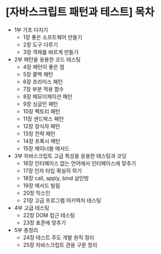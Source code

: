 # [자바스크립트 패턴과 테스트] 목차



- 1부 기초 다지기
  - 1장 좋은 소프트웨어 만들기
  - 2장 도구 다루기
  - 3장 객체를 바르게 만들기
- 2부 패턴을 응용한 코드 테스팅
  - 4장 패턴이 좋은 점
  - 5장 콜백 패턴
  - 6장 프라미스 패턴
  - 7장 부분 적용 함수
  - 8장 메모이제이션 패턴
  - 9장 싱글턴 패턴
  - 10장 팩토리 패턴
  - 11장 샌드박스 패턴
  - 12장 장식자 패턴
  - 13장 전략 패턴
  - 14장 프록시 패턴
  - 15장 체이너블 메서드
- 3부 자바스크립트 고급 특성을 응용한 테스팅과 코딩
  - 16장 인터페이스 없는 언어에서 인터페이스에 맞추기
  - 17장 인자 타입 확실히 하기
  - 18장 call, apply, bind 삼인방
  - 19장 메서드 빌림
  - 20장 믹스인
  - 21장 고급 프로그램 아키텍처 테스팅
- 4부 고급 테스팅
  - 22장 DOM 접근 테스팅
  - 23장 표준에 맞추기
- 5부 총정리
  - 24장 테스트 주도 개발 원칙 정리
  - 25장 자바스크립트 관용 구문 정리